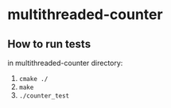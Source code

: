 #  multithreaded-counter

## How to run tests

in multithreaded-counter directory:

1. `cmake ./`
2. `make`
3. `./counter_test`
